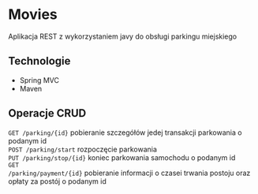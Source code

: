 # Movies
Aplikacja REST z wykorzystaniem javy do obsługi parkingu miejskiego
<h2>Technologie</h2>
<ul>
  <li>Spring MVC</li>
<li>Maven</li>
  </ul>
<h2>Operacje CRUD</h2>

<code>GET  /parking/{id}</code> pobieranie szczegółów jedej transakcji parkowania o podanym id <br />
<code>POST /parking/start</code> rozpoczęcie parkowania <br />
<code>PUT  /parking/stop/{id}</code> koniec parkowania samochodu o podanym id <br />
<code>GET  /parking/payment/{id}</code> pobieranie informacji o czasei trwania postoju oraz opłaty za postój o podanym id<br />
